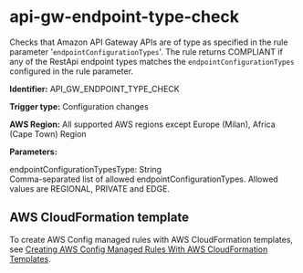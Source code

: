 # api\-gw\-endpoint\-type\-check<a name="api-gw-endpoint-type-check"></a>

Checks that Amazon API Gateway APIs are of type as specified in the rule parameter '`endpointConfigurationTypes`'\. The rule returns COMPLIANT if any of the RestApi endpoint types matches the `endpointConfigurationTypes` configured in the rule parameter\. 

**Identifier:** API\_GW\_ENDPOINT\_TYPE\_CHECK

**Trigger type:** Configuration changes

**AWS Region:** All supported AWS regions except Europe \(Milan\), Africa \(Cape Town\) Region

**Parameters:**

endpointConfigurationTypesType: String  
Comma\-separated list of allowed endpointConfigurationTypes\. Allowed values are REGIONAL, PRIVATE and EDGE\.

## AWS CloudFormation template<a name="w24aac11c29c17b7c15c15"></a>

To create AWS Config managed rules with AWS CloudFormation templates, see [Creating AWS Config Managed Rules With AWS CloudFormation Templates](aws-config-managed-rules-cloudformation-templates.md)\.